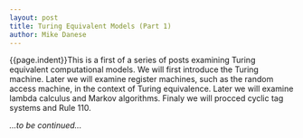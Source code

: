 ```yaml
---
layout: post
title: Turing Equivalent Models (Part 1)
author: Mike Danese
---
```

  

{{page.indent}}This is a first of a series of posts examining Turing equivalent computational models. We will first introduce the Turing machine. Later we will examine register machines, such as the random access machine, in the context of Turing equivalence. Later we will examine lambda calculus and Markov algorithms. Finaly we will procced cyclic tag systems and Rule 110.

*...to be continued...*
